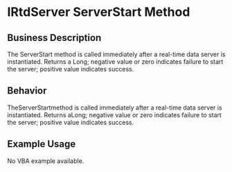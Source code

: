# IRtdServer ServerStart Method

## Business Description
The ServerStart method is called immediately after a real-time data server is instantiated. Returns a Long; negative value or zero indicates failure to start the server; positive value indicates success.

## Behavior
TheServerStartmethod is called immediately after a real-time data server is instantiated. Returns aLong; negative value or zero indicates failure to start the server; positive value indicates success.

## Example Usage
No VBA example available.